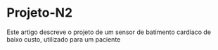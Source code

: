 # Projeto-N2
Este artigo descreve o projeto de um sensor de batimento cardíaco de baixo custo, utilizado para um paciente
